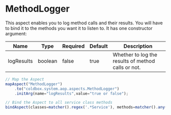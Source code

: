 # MethodLogger
This aspect enables you to log method calls and their results. You will have to bind it to the methods you want it to listen to. It has one constructor argument:

|Name|Type|Required|Default|Description|
|--|--|--|--|--|
|logResults |boolean |false|true |Whether to log the results of method calls or not.|

```javascript
// Map the Aspect
mapAspect("MethodLogger")
	.to("coldbox.system.aop.aspects.MethodLogger")
	.initArg(name="logResults",value="true or false");

// Bind the Aspect to all service class methods
bindAspect(classes=matcher().regex('.*Service'), methods=matcher().any(), aspects="MethodLogger");
```


